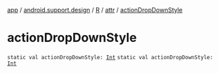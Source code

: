 [app](../../../index.md) / [android.support.design](../../index.md) / [R](../index.md) / [attr](index.md) / [actionDropDownStyle](.)

# actionDropDownStyle

`static val actionDropDownStyle: `[`Int`](https://kotlinlang.org/api/latest/jvm/stdlib/kotlin/-int/index.html)
`static val actionDropDownStyle: `[`Int`](https://kotlinlang.org/api/latest/jvm/stdlib/kotlin/-int/index.html)